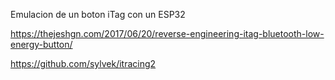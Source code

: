 Emulacion de un boton iTag con un ESP32

https://thejeshgn.com/2017/06/20/reverse-engineering-itag-bluetooth-low-energy-button/

https://github.com/sylvek/itracing2
